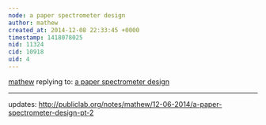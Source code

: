 ```yaml
---
node: a paper spectrometer design
author: mathew
created_at: 2014-12-08 22:33:45 +0000
timestamp: 1418078025
nid: 11324
cid: 10918
uid: 4
---
```




[mathew](../profile/mathew) replying to: [a paper spectrometer design](../notes/mathew/11-07-2014/a-paper-spectrometer-design)

----
updates: http://publiclab.org/notes/mathew/12-06-2014/a-paper-spectrometer-design-pt-2